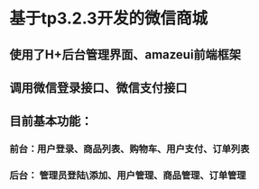 # 基于tp3.2.3开发的微信商城

## 使用了H+后台管理界面、amazeui前端框架

## 调用微信登录接口、微信支付接口

## 目前基本功能：

### 前台：用户登录、商品列表、购物车、用户支付、订单列表

### 后台： 管理员登陆\添加、用户管理、商品管理、订单管理
